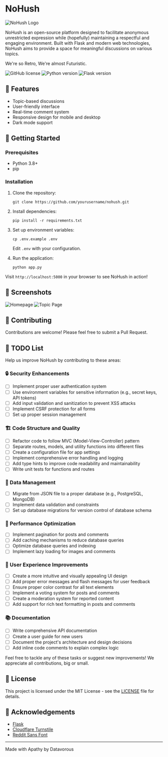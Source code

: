 # NoHush

![NoHush Logo](placeholder-for-logo.png)

NoHush is an open-source platform designed to facilitate anonymous unrestricted expression while (hopefully) maintaining a respectful and engaging environment. Built with Flask and modern web technologies, NoHush aims to provide a space for meaningful discussions on various topics. 

We're so Retro, We're almost Futuristic.

![GitHub license](https://img.shields.io/github/license/datavorous/nohush)
![Python version](https://img.shields.io/badge/python-3.8%2B-blue)
![Flask version](https://img.shields.io/badge/flask-2.0%2B-green)

## 🌟 Features

- Topic-based discussions
- User-friendly interface
- Real-time comment system
- Responsive design for mobile and desktop
- Dark mode support

## 🚀 Getting Started

### Prerequisites

- Python 3.8+
- pip

### Installation

1. Clone the repository:
   ```
   git clone https://github.com/yourusername/nohush.git
   ```

2. Install dependencies:
   ```
   pip install -r requirements.txt
   ```

3. Set up environment variables:
   ```
   cp .env.example .env
   ```
   Edit `.env` with your configuration.

4. Run the application:
   ```
   python app.py
   ```

Visit `http://localhost:5000` in your browser to see NoHush in action!

## 📸 Screenshots

![Homepage](placeholder-for-homepage-screenshot.png)
![Topic Page](placeholder-for-topic-page-screenshot.png)

## 🤝 Contributing

Contributions are welcome! Please feel free to submit a Pull Request.

## 📝 TODO List

Help us improve NoHush by contributing to these areas:

### 🔒 Security Enhancements
- [ ] Implement proper user authentication system
- [ ] Use environment variables for sensitive information (e.g., secret keys, API tokens)
- [ ] Add input validation and sanitization to prevent XSS attacks
- [ ] Implement CSRF protection for all forms
- [ ] Set up proper session management

### 🏗️ Code Structure and Quality
- [ ] Refactor code to follow MVC (Model-View-Controller) pattern
- [ ] Separate routes, models, and utility functions into different files
- [ ] Create a configuration file for app settings
- [ ] Implement comprehensive error handling and logging
- [ ] Add type hints to improve code readability and maintainability
- [ ] Write unit tests for functions and routes

### 💾 Data Management
- [ ] Migrate from JSON file to a proper database (e.g., PostgreSQL, MongoDB)
- [ ] Implement data validation and constraints
- [ ] Set up database migrations for version control of database schema

### 🚀 Performance Optimization
- [ ] Implement pagination for posts and comments
- [ ] Add caching mechanisms to reduce database queries
- [ ] Optimize database queries and indexing
- [ ] Implement lazy loading for images and comments

### 🎨 User Experience Improvements
- [ ] Create a more intuitive and visually appealing UI design
- [ ] Add proper error messages and flash messages for user feedback
- [ ] Ensure proper color contrast for all text elements
- [ ] Implement a voting system for posts and comments
- [ ] Create a moderation system for reported content
- [ ] Add support for rich text formatting in posts and comments

### 📚 Documentation
- [ ] Write comprehensive API documentation
- [ ] Create a user guide for new users
- [ ] Document the project's architecture and design decisions
- [ ] Add inline code comments to explain complex logic

Feel free to tackle any of these tasks or suggest new improvements! We appreciate all contributions, big or small.

## 📄 License

This project is licensed under the MIT License - see the [LICENSE](LICENSE) file for details.

## 🙏 Acknowledgements

- [Flask](https://flask.palletsprojects.com/)
- [Cloudflare Turnstile](https://www.cloudflare.com/products/turnstile/)
- [Reddit Sans Font](https://www.redditinc.com/brand)

---

Made with Apathy by Datavorous
